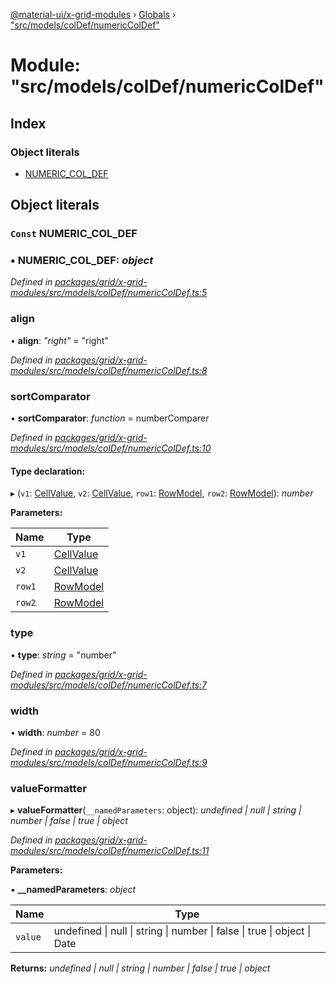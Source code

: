 [@material-ui/x-grid-modules](../README.md) › [Globals](../globals.md) › ["src/models/colDef/numericColDef"](_src_models_coldef_numericcoldef_.md)

# Module: "src/models/colDef/numericColDef"

## Index

### Object literals

* [NUMERIC_COL_DEF](_src_models_coldef_numericcoldef_.md#const-numeric_col_def)

## Object literals

### `Const` NUMERIC_COL_DEF

### ▪ **NUMERIC_COL_DEF**: *object*

*Defined in [packages/grid/x-grid-modules/src/models/colDef/numericColDef.ts:5](https://github.com/mui-org/material-ui-x/blob/a679779/packages/grid/x-grid-modules/src/models/colDef/numericColDef.ts#L5)*

###  align

• **align**: *"right"* = "right"

*Defined in [packages/grid/x-grid-modules/src/models/colDef/numericColDef.ts:8](https://github.com/mui-org/material-ui-x/blob/a679779/packages/grid/x-grid-modules/src/models/colDef/numericColDef.ts#L8)*

###  sortComparator

• **sortComparator**: *function* = numberComparer

*Defined in [packages/grid/x-grid-modules/src/models/colDef/numericColDef.ts:10](https://github.com/mui-org/material-ui-x/blob/a679779/packages/grid/x-grid-modules/src/models/colDef/numericColDef.ts#L10)*

#### Type declaration:

▸ (`v1`: [CellValue](_src_models_rows_.md#cellvalue), `v2`: [CellValue](_src_models_rows_.md#cellvalue), `row1`: [RowModel](../interfaces/_src_models_rows_.rowmodel.md), `row2`: [RowModel](../interfaces/_src_models_rows_.rowmodel.md)): *number*

**Parameters:**

Name | Type |
------ | ------ |
`v1` | [CellValue](_src_models_rows_.md#cellvalue) |
`v2` | [CellValue](_src_models_rows_.md#cellvalue) |
`row1` | [RowModel](../interfaces/_src_models_rows_.rowmodel.md) |
`row2` | [RowModel](../interfaces/_src_models_rows_.rowmodel.md) |

###  type

• **type**: *string* = "number"

*Defined in [packages/grid/x-grid-modules/src/models/colDef/numericColDef.ts:7](https://github.com/mui-org/material-ui-x/blob/a679779/packages/grid/x-grid-modules/src/models/colDef/numericColDef.ts#L7)*

###  width

• **width**: *number* = 80

*Defined in [packages/grid/x-grid-modules/src/models/colDef/numericColDef.ts:9](https://github.com/mui-org/material-ui-x/blob/a679779/packages/grid/x-grid-modules/src/models/colDef/numericColDef.ts#L9)*

###  valueFormatter

▸ **valueFormatter**(`__namedParameters`: object): *undefined | null | string | number | false | true | object*

*Defined in [packages/grid/x-grid-modules/src/models/colDef/numericColDef.ts:11](https://github.com/mui-org/material-ui-x/blob/a679779/packages/grid/x-grid-modules/src/models/colDef/numericColDef.ts#L11)*

**Parameters:**

▪ **__namedParameters**: *object*

Name | Type |
------ | ------ |
`value` | undefined &#124; null &#124; string &#124; number &#124; false &#124; true &#124; object &#124; Date |

**Returns:** *undefined | null | string | number | false | true | object*
